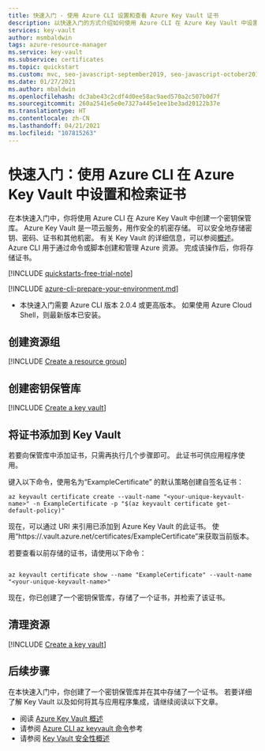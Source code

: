 ```yaml
---
title: 快速入门 - 使用 Azure CLI 设置和查看 Azure Key Vault 证书
description: 以快速入门的方式介绍如何使用 Azure CLI 在 Azure Key Vault 中设置和检索证书
services: key-vault
author: msmbaldwin
tags: azure-resource-manager
ms.service: key-vault
ms.subservice: certificates
ms.topic: quickstart
ms.custom: mvc, seo-javascript-september2019, seo-javascript-october2019, devx-track-azurecli
ms.date: 01/27/2021
ms.author: mbaldwin
ms.openlocfilehash: dc3abe43c2cdf4d0ee58ac9aed570a2c507b0d7f
ms.sourcegitcommit: 260a2541e5e0e7327a445e1ee1be3ad20122b37e
ms.translationtype: HT
ms.contentlocale: zh-CN
ms.lasthandoff: 04/21/2021
ms.locfileid: "107815263"
---
```

# <a name="quickstart-set-and-retrieve-a-certificate-from-azure-key-vault-using-azure-cli"></a>快速入门：使用 Azure CLI 在 Azure Key Vault 中设置和检索证书

在本快速入门中，你将使用 Azure CLI 在 Azure Key Vault 中创建一个密钥保管库。 Azure Key Vault 是一项云服务，用作安全的机密存储。 可以安全地存储密钥、密码、证书和其他机密。 有关 Key Vault 的详细信息，可以参阅[概述](../general/overview.md)。 Azure CLI 用于通过命令或脚本创建和管理 Azure 资源。 完成该操作后，你将存储证书。

[!INCLUDE [quickstarts-free-trial-note](../../../includes/quickstarts-free-trial-note.md)]

[!INCLUDE [azure-cli-prepare-your-environment.md](../../../includes/azure-cli-prepare-your-environment.md)]

 - 本快速入门需要 Azure CLI 版本 2.0.4 或更高版本。 如果使用 Azure Cloud Shell，则最新版本已安装。

## <a name="create-a-resource-group"></a>创建资源组

[!INCLUDE [Create a resource group](../../../includes/key-vault-cli-rg-creation.md)]

## <a name="create-a-key-vault"></a>创建密钥保管库

[!INCLUDE [Create a key vault](../../../includes/key-vault-cli-kv-creation.md)]

## <a name="add-a-certificate-to-key-vault"></a>将证书添加到 Key Vault

若要向保管库中添加证书，只需再执行几个步骤即可。 此证书可供应用程序使用。 

键入以下命令，使用名为“ExampleCertificate”  的默认策略创建自签名证书：

```azurecli
az keyvault certificate create --vault-name "<your-unique-keyvault-name>" -n ExampleCertificate -p "$(az keyvault certificate get-default-policy)"
```

现在，可以通过 URI 来引用已添加到 Azure Key Vault 的此证书。 使用“https://<your-unique-keyvault-name>.vault.azure.net/certificates/ExampleCertificate”来获取当前版本。 

若要查看以前存储的证书，请使用以下命令：

```azurecli

az keyvault certificate show --name "ExampleCertificate" --vault-name "<your-unique-keyvault-name>"
```

现在，你已创建了一个密钥保管库，存储了一个证书，并检索了该证书。

## <a name="clean-up-resources"></a>清理资源

[!INCLUDE [Create a key vault](../../../includes/key-vault-cli-delete-resources.md)]

## <a name="next-steps"></a>后续步骤

在本快速入门中，你创建了一个密钥保管库并在其中存储了一个证书。 若要详细了解 Key Vault 以及如何将其与应用程序集成，请继续阅读以下文章。

- 阅读 [Azure Key Vault 概述](../general/overview.md)
- 请参阅 [Azure CLI az keyvault 命令](/cli/azure/keyvault)参考
- 请参阅 [Key Vault 安全性概述](../general/security-features.md)
